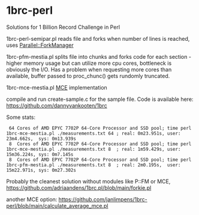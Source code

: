 # 1brc-perl
Solutions for 1 Billion Record Challenge in Perl

1brc-perl-semipar.pl reads file and forks when number of lines is reached, uses [Parallel::ForkManager](https://metacpan.org/pod/Parallel::ForkManager)

1brc-pfm-mestia.pl splits file into chunks and forks code for each section - higher memory usage but can utilize more cpu cores, bottleneck is obviously the I/O.
Has a problem when requesting more cores than available, buffer passed to proc_chunc() gets rundomly truncated.

1brc-mce-mestia.pl [MCE](https://metacpan.org/pod/MCE) implementation

compile and run create-sample.c for the sample file. Code is available here:
https://github.com/dannyvankooten/1brc


Some stats:

```
 64 Cores of AMD EPYC 7702P 64-Core Processor and SSD pool; time perl 1brc-mce-mestia.pl ./measurements.txt 64 ; real: 0m23.951s, user: 23m4.662s,  sys: 0m13.939s
 8  Cores of AMD EPYC 7702P 64-Core Processor and SSD pool; time perl 1brc-mce-mestia.pl ./measurements.txt 8  ; real: 1m59.429s, user: 15m36.224s, sys: 0m7.145s
 8  Cores of AMD EPYC 7702P 64-Core Processor and SSD pool; time perl 1brc-pfm-mestia.pl ./measurements.txt 8  ; real: 2m0.195s,  user: 15m22.971s, sys: 0m27.302s

```

Probably the cleanest solution without modules like P::FM or MCE, https://github.com/adriaandens/1brc.pl/blob/main/forkie.pl

another MCE option: https://github.com/janlimpens/1brc-perl/blob/main/calculate_average_mce.pl
